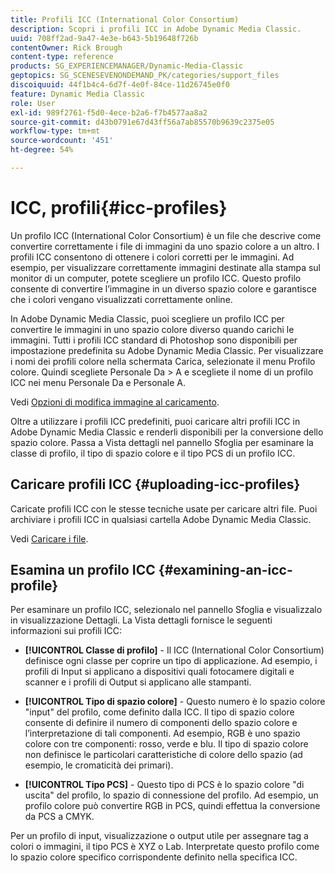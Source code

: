 ```yaml
---
title: Profili ICC (International Color Consortium)
description: Scopri i profili ICC in Adobe Dynamic Media Classic.
uuid: 708ff2ad-9a47-4e3e-b643-5b19648f726b
contentOwner: Rick Brough
content-type: reference
products: SG_EXPERIENCEMANAGER/Dynamic-Media-Classic
geptopics: SG_SCENESEVENONDEMAND_PK/categories/support_files
discoiquuid: 44f1b4c4-6d7f-4e0f-84ce-11d26745e0f0
feature: Dynamic Media Classic
role: User
exl-id: 989f2761-f5d0-4ece-b2a6-f7b4577aa8a2
source-git-commit: d43b0791e67d43ff56a7ab85570b9639c2375e05
workflow-type: tm+mt
source-wordcount: '451'
ht-degree: 54%

---
```


# ICC, profili{#icc-profiles}

Un profilo ICC (International Color Consortium) è un file che descrive come convertire correttamente i file di immagini da uno spazio colore a un altro. I profili ICC consentono di ottenere i colori corretti per le immagini. Ad esempio, per visualizzare correttamente immagini destinate alla stampa sul monitor di un computer, potete scegliere un profilo ICC. Questo profilo consente di convertire l’immagine in un diverso spazio colore e garantisce che i colori vengano visualizzati correttamente online.

In Adobe Dynamic Media Classic, puoi scegliere un profilo ICC per convertire le immagini in uno spazio colore diverso quando carichi le immagini. Tutti i profili ICC standard di Photoshop sono disponibili per impostazione predefinita su Adobe Dynamic Media Classic. Per visualizzare i nomi dei profili colore nella schermata Carica, selezionate il menu Profilo colore. Quindi scegliete Personale Da > A e scegliete il nome di un profilo ICC nei menu Personale Da e Personale A.

Vedi [Opzioni di modifica immagine al caricamento](image-editing-options-upload.md#image-editing-options-at-upload).

Oltre a utilizzare i profili ICC predefiniti, puoi caricare altri profili ICC in Adobe Dynamic Media Classic e renderli disponibili per la conversione dello spazio colore. Passa a Vista dettagli nel pannello Sfoglia per esaminare la classe di profilo, il tipo di spazio colore e il tipo PCS di un profilo ICC.

## Caricare profili ICC {#uploading-icc-profiles}

Caricate profili ICC con le stesse tecniche usate per caricare altri file. Puoi archiviare i profili ICC in qualsiasi cartella Adobe Dynamic Media Classic.

Vedi [Caricare i file](uploading-files.md#uploading_your_files).

## Esamina un profilo ICC {#examining-an-icc-profile}

Per esaminare un profilo ICC, selezionalo nel pannello Sfoglia e visualizzalo in visualizzazione Dettagli. La Vista dettagli fornisce le seguenti informazioni sui profili ICC:

* **[!UICONTROL Classe di profilo]** - Il ICC (International Color Consortium) definisce ogni classe per coprire un tipo di applicazione. Ad esempio, i profili di Input si applicano a dispositivi quali fotocamere digitali e scanner e i profili di Output si applicano alle stampanti.

* **[!UICONTROL Tipo di spazio colore]** - Questo numero è lo spazio colore &quot;input&quot; del profilo, come definito dalla ICC. Il tipo di spazio colore consente di definire il numero di componenti dello spazio colore e l’interpretazione di tali componenti. Ad esempio, RGB è uno spazio colore con tre componenti: rosso, verde e blu. Il tipo di spazio colore non definisce le particolari caratteristiche di colore dello spazio (ad esempio, le cromaticità dei primari).

* **[!UICONTROL Tipo PCS]** - Questo tipo di PCS è lo spazio colore &quot;di uscita&quot; del profilo, lo spazio di connessione del profilo. Ad esempio, un profilo colore può convertire RGB in PCS, quindi effettua la conversione da PCS a CMYK.

Per un profilo di input, visualizzazione o output utile per assegnare tag a colori o immagini, il tipo PCS è XYZ o Lab. Interpretate questo profilo come lo spazio colore specifico corrispondente definito nella specifica ICC.
